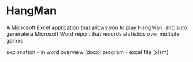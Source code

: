 # HangMan
A Microsoft Excel application that allows you to play HangMan, and auto generate a Microsoft Word report that records statistics over multiple games

explanation - in word overview (docx)
program - excel file (xlsm)
